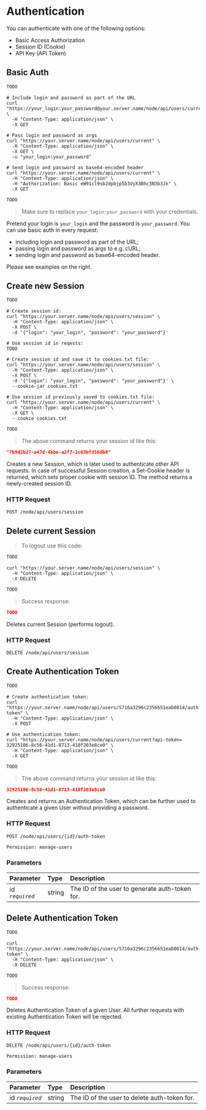 # Authentication

You can authenticate with one of the following options:

* Basic Access Authorization
* Session ID (Cookie)
* API Key (API Token)

## Basic Auth

```python
TODO
```

```shell
# Include login and password as part of the URL
curl "https://your_login:your_password@your.server.name/node/api/users/current" \
  -H "Content-Type: application/json" \
  -X GET

# Pass login and password as args
curl "https://your.server.name/node/api/users/current" \
  -H "Content-Type: application/json" \
  -X GET \
  -u "your_login:your_password"
  
# Send login and password as base64-encoded header
curl "https://your.server.name/node/api/users/current" \
  -H "Content-Type: application/json" \
  -H "Authorization: Basic eW91cl9sb2dpbjp5b3VyX3Bhc3N3b3Jk" \
  -X GET
```

```javascript
TODO
```

> Make sure to replace `your_login:your_password` with your credentials.

Pretend your login is `your_login` and the password is `your_password`. You can use basic auth in every request:

* including login and password as part of the URL;
* passing login and password as args to e.g. cURL;
* sending login and password as base64-encoded header.

Please see examples on the right.

## Create new Session

```python
TODO
```

```shell
# Create session id:
curl "https://your.server.name/node/api/users/session" \
  -H "Content-Type: application/json" \
  -X POST \
  -d '{"login": "your_login", "password": "your_password"}'
  
# Use session id in reqests:
TODO
  
# Create session id and save it to cookies.txt file:
curl "https://your.server.name/node/api/users/session" \
  -H "Content-Type: application/json" \
  -X POST \
  -d '{"login": "your_login", "password": "your_password"}' \
  --cookie-jar cookies.txt

# Use session id previously saved to cookies.txt file:
curl "https://your.server.name/node/api/users/current" \
  -H "Content-Type: application/json" \
  -X GET \
  --cookie cookies.txt
```

```javascript
TODO
```

> The above command returns your session id like this:

```json
"7b9d2b27-a47d-4bbe-a2f7-2c63bf356db0"
```

Creates a new Session, which is later used to authenticate other API requests. In case of successful Session creation, a Set-Cookie header is returned, which sets proper cookie with session ID. The method returns a newly-created session ID.

### HTTP Request

`POST /node/api/users/session`

## Delete current Session

> To logout use this code:

```python
TODO
```

```shell
curl "https://your.server.name/node/api/users/session" \
  -H "Content-Type: application/json" \
  -X DELETE
```

```javascript
TODO
```

> Success response:

```json
TODO
```

Deletes current Session (performs logout).

### HTTP Request

`DELETE /node/api/users/session`

## Create Authentication Token

```python
TODO
```

```shell
# Create authentication token:
curl "https://your.server.name/node/api/users/5716a3296c2356651eab0814/auth-token" \
  -H "Content-Type: application/json" \
  -X POST

# Use authentication token:
curl "https://your.server.name/node/api/users/current?api-token= 32925106-8c56-41d1-8713-410f203e8ce0" \
  -H "Content-Type: application/json" \
  -X GET
```

```javascript
TODO
```

> The above command returns your session id like this:

```json
32925106-8c56-41d1-8713-410f203e8ce0
```

Creates and returns an Authentication Token, which can be further used to authenticate a given User without providing a password.

### HTTP Request

`POST /node/api/users/{id}/auth-token`

`Permission: manage-users`

### Parameters

Parameter | Type | Description
:-------- | :--- | :----------
id *`required`* | string | The ID of the user to generate auth-token for.

## Delete Authentication Token

```python
TODO
```

```shell
curl "https://your.server.name/node/api/users/5716a3296c2356651eab0814/auth-token" \
  -H "Content-Type: application/json" \
  -X DELETE
```

```javascript
TODO
```

> Success response:

```json
TODO
```

Deletes Authentication Token of a given User. All further requests with existing Authentication Token will be rejected.

### HTTP Request

`DELETE /node/api/users/{id}/auth-token`

`Permission: manage-users`

### Parameters

Parameter | Type | Description
:-------- | :--- | :----------
id *`required`* | string | The ID of the user to delete auth-token for.
